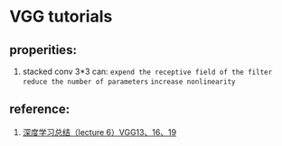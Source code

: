 # VGG tutorials

## properities:
1. stacked conv 3*3 can:
  `expend the receptive field of the filter `
  `reduce the number of parameters`
  `increase nonlinearity`
  
## reference:
1. [深度学习总结（lecture 6）VGG13、16、19](https://blog.csdn.net/malele4th/article/details/79404731)
